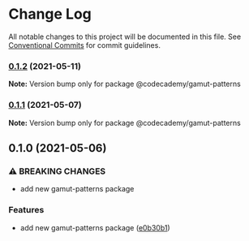 # Change Log

All notable changes to this project will be documented in this file.
See [Conventional Commits](https://conventionalcommits.org) for commit guidelines.

### [0.1.2](https://github.com/Codecademy/client-modules/compare/@codecademy/gamut-patterns@0.1.1...@codecademy/gamut-patterns@0.1.2) (2021-05-11)

**Note:** Version bump only for package @codecademy/gamut-patterns





### [0.1.1](https://github.com/Codecademy/client-modules/compare/@codecademy/gamut-patterns@0.1.0...@codecademy/gamut-patterns@0.1.1) (2021-05-07)

**Note:** Version bump only for package @codecademy/gamut-patterns





## 0.1.0 (2021-05-06)


### ⚠ BREAKING CHANGES

* add new gamut-patterns package

### Features

* add new gamut-patterns package ([e0b30b1](https://github.com/Codecademy/client-modules/commit/e0b30b102b32b8447a1b4c97f9da63fcce365af6))
